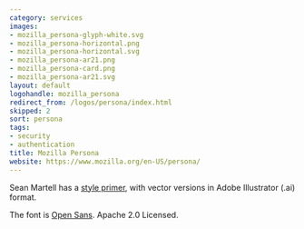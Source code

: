 ```yaml
---
category: services
images:
- mozilla_persona-glyph-white.svg
- mozilla_persona-horizontal.png
- mozilla_persona-horizontal.svg
- mozilla_persona-ar21.png
- mozilla_persona-card.png
- mozilla_persona-ar21.svg
layout: default
logohandle: mozilla_persona
redirect_from: /logos/persona/index.html
skipped: 2
sort: persona
tags:
- security
- authentication
title: Mozilla Persona
website: https://www.mozilla.org/en-US/persona/
---
```


Sean Martell has a [style primer](http://people.mozilla.org/~smartell/persona/), with vector versions in Adobe Illustrator \(.ai\) format.

The font is [Open Sans](http://www.google.com/fonts/#UsePlace:use/Collection:Open+Sans).  Apache 2.0 Licensed.

